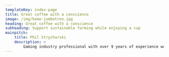 ```yaml
---
templateKey: index-page
title: Great coffee with a conscience
image: /img/home-jumbotron.jpg
heading: Great coffee with a conscience
subheading: Support sustainable farming while enjoying a cup
mainpitch:
    title: Phil Strycharski
    description: >
        Gaming industry professional with over 9 years of experience working for companies in hospitality, slot machines and sports betting.
---
```


